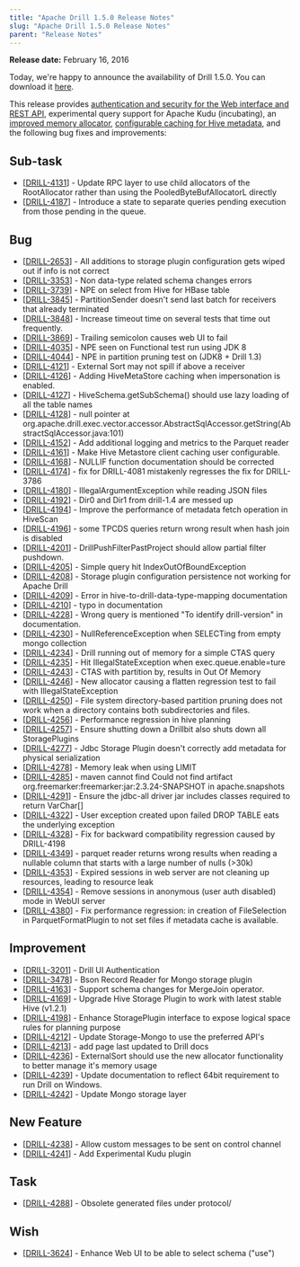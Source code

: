 ```yaml
---
title: "Apache Drill 1.5.0 Release Notes"
slug: "Apache Drill 1.5.0 Release Notes"
parent: "Release Notes"
---
```


**Release date:**  February 16, 2016

Today, we're happy to announce the availability of Drill 1.5.0. You can download it [here](https://drill.apache.org/download/).

This release provides [authentication and security for the Web interface and REST API]({{site.baseurl}}/docs/configuring-web-ui-and-rest-api-security/), experimental query support for Apache Kudu (incubating), an [improved memory allocator]({{site.baseurl}}/docs/configuring-drill-memory/), [configurable caching for Hive metadata]({{site.baseurl}}/docs/hive-metadata-caching/), and the following bug fixes and improvements:



<h2>        Sub-task
</h2>
<ul>
<li>[<a href='https://issues.apache.org/jira/browse/DRILL-4131'>DRILL-4131</a>] -         Update RPC layer to use child allocators of the RootAllocator rather than using the PooledByteBufAllocatorL directly
</li>
<li>[<a href='https://issues.apache.org/jira/browse/DRILL-4187'>DRILL-4187</a>] -         Introduce a state to separate queries pending execution from those pending in the queue.
</li>
</ul>

<h2>        Bug
</h2>
<ul>
<li>[<a href='https://issues.apache.org/jira/browse/DRILL-2653'>DRILL-2653</a>] -         All additions to storage plugin configuration gets wiped out if info is not correct
</li>
<li>[<a href='https://issues.apache.org/jira/browse/DRILL-3353'>DRILL-3353</a>] -         Non data-type related schema changes errors
</li>
<li>[<a href='https://issues.apache.org/jira/browse/DRILL-3739'>DRILL-3739</a>] -         NPE on select from Hive for HBase table
</li>
<li>[<a href='https://issues.apache.org/jira/browse/DRILL-3845'>DRILL-3845</a>] -         PartitionSender doesn&#39;t send last batch for receivers that already terminated
</li>
<li>[<a href='https://issues.apache.org/jira/browse/DRILL-3848'>DRILL-3848</a>] -         Increase timeout time on several tests that time out frequently.
</li>
<li>[<a href='https://issues.apache.org/jira/browse/DRILL-3869'>DRILL-3869</a>] -         Trailing semicolon causes web UI to fail
</li>
<li>[<a href='https://issues.apache.org/jira/browse/DRILL-4035'>DRILL-4035</a>] -         NPE seen on Functional test run using JDK 8
</li>
<li>[<a href='https://issues.apache.org/jira/browse/DRILL-4044'>DRILL-4044</a>] -         NPE in partition pruning test on (JDK8 + Drill 1.3)
</li>
<li>[<a href='https://issues.apache.org/jira/browse/DRILL-4121'>DRILL-4121</a>] -         External Sort may not spill if above a receiver
</li>
<li>[<a href='https://issues.apache.org/jira/browse/DRILL-4126'>DRILL-4126</a>] -         Adding HiveMetaStore caching when impersonation is enabled.
</li>
<li>[<a href='https://issues.apache.org/jira/browse/DRILL-4127'>DRILL-4127</a>] -         HiveSchema.getSubSchema() should use lazy loading of all the table names
</li>
<li>[<a href='https://issues.apache.org/jira/browse/DRILL-4128'>DRILL-4128</a>] -         null pointer at org.apache.drill.exec.vector.accessor.AbstractSqlAccessor.getString(AbstractSqlAccessor.java:101)
</li>
<li>[<a href='https://issues.apache.org/jira/browse/DRILL-4152'>DRILL-4152</a>] -         Add additional logging and metrics to the Parquet reader
</li>
<li>[<a href='https://issues.apache.org/jira/browse/DRILL-4161'>DRILL-4161</a>] -         Make Hive Metastore client caching user configurable.
</li>
<li>[<a href='https://issues.apache.org/jira/browse/DRILL-4168'>DRILL-4168</a>] -         NULLIF function documentation should be corrected
</li>
<li>[<a href='https://issues.apache.org/jira/browse/DRILL-4174'>DRILL-4174</a>] -         fix for DRILL-4081 mistakenly regresses the fix for DRILL-3786
</li>
<li>[<a href='https://issues.apache.org/jira/browse/DRILL-4180'>DRILL-4180</a>] -         IllegalArgumentException while reading JSON files
</li>
<li>[<a href='https://issues.apache.org/jira/browse/DRILL-4192'>DRILL-4192</a>] -         Dir0 and Dir1 from drill-1.4 are messed up
</li>
<li>[<a href='https://issues.apache.org/jira/browse/DRILL-4194'>DRILL-4194</a>] -         Improve the performance of metadata fetch operation in HiveScan
</li>
<li>[<a href='https://issues.apache.org/jira/browse/DRILL-4196'>DRILL-4196</a>] -         some TPCDS queries return wrong result when hash join is disabled
</li>
<li>[<a href='https://issues.apache.org/jira/browse/DRILL-4201'>DRILL-4201</a>] -         DrillPushFilterPastProject should allow partial filter pushdown.
</li>
<li>[<a href='https://issues.apache.org/jira/browse/DRILL-4205'>DRILL-4205</a>] -          Simple query hit IndexOutOfBoundException
</li>
<li>[<a href='https://issues.apache.org/jira/browse/DRILL-4208'>DRILL-4208</a>] -         Storage plugin configuration persistence not working for Apache Drill
</li>
<li>[<a href='https://issues.apache.org/jira/browse/DRILL-4209'>DRILL-4209</a>] -         Error in hive-to-drill-data-type-mapping documentation
</li>
<li>[<a href='https://issues.apache.org/jira/browse/DRILL-4210'>DRILL-4210</a>] -         typo in documentation
</li>
<li>[<a href='https://issues.apache.org/jira/browse/DRILL-4228'>DRILL-4228</a>] -         Wrong query is mentioned &quot;To identify drill-version&quot; in documentation.
</li>
<li>[<a href='https://issues.apache.org/jira/browse/DRILL-4230'>DRILL-4230</a>] -         NullReferenceException when SELECTing from empty mongo collection
</li>
<li>[<a href='https://issues.apache.org/jira/browse/DRILL-4234'>DRILL-4234</a>] -         Drill running out of memory for a simple CTAS query
</li>
<li>[<a href='https://issues.apache.org/jira/browse/DRILL-4235'>DRILL-4235</a>] -         Hit IllegalStateException when exec.queue.enable=ture
</li>
<li>[<a href='https://issues.apache.org/jira/browse/DRILL-4243'>DRILL-4243</a>] -         CTAS with partition by, results in Out Of Memory
</li>
<li>[<a href='https://issues.apache.org/jira/browse/DRILL-4246'>DRILL-4246</a>] -         New allocator causing a flatten regression test to fail with IllegalStateException
</li>
<li>[<a href='https://issues.apache.org/jira/browse/DRILL-4250'>DRILL-4250</a>] -         File system directory-based partition pruning does not work when a directory contains both subdirectories and files.
</li>
<li>[<a href='https://issues.apache.org/jira/browse/DRILL-4256'>DRILL-4256</a>] -         Performance regression in hive planning
</li>
<li>[<a href='https://issues.apache.org/jira/browse/DRILL-4257'>DRILL-4257</a>] -         Ensure shutting down a Drillbit also shuts down all StoragePlugins
</li>
<li>[<a href='https://issues.apache.org/jira/browse/DRILL-4277'>DRILL-4277</a>] -         Jdbc Storage Plugin doesn&#39;t correctly add metadata for physical serialization
</li>
<li>[<a href='https://issues.apache.org/jira/browse/DRILL-4278'>DRILL-4278</a>] -         Memory leak when using LIMIT
</li>
<li>[<a href='https://issues.apache.org/jira/browse/DRILL-4285'>DRILL-4285</a>] -         maven cannot find Could not find artifact org.freemarker:freemarker:jar:2.3.24-SNAPSHOT in apache.snapshots
</li>
<li>[<a href='https://issues.apache.org/jira/browse/DRILL-4291'>DRILL-4291</a>] -         Ensure the jdbc-all driver jar includes classes required to return VarChar[]
</li>
<li>[<a href='https://issues.apache.org/jira/browse/DRILL-4322'>DRILL-4322</a>] -         User exception created upon failed DROP TABLE eats the underlying exception
</li>
<li>[<a href='https://issues.apache.org/jira/browse/DRILL-4328'>DRILL-4328</a>] -         Fix for backward compatibility regression caused by DRILL-4198
</li>
<li>[<a href='https://issues.apache.org/jira/browse/DRILL-4349'>DRILL-4349</a>] -         parquet reader returns wrong results when reading a nullable column that starts with a large number of nulls (&gt;30k)
</li>
<li>[<a href='https://issues.apache.org/jira/browse/DRILL-4353'>DRILL-4353</a>] -         Expired sessions in web server are not cleaning up resources, leading to resource leak
</li>
<li>[<a href='https://issues.apache.org/jira/browse/DRILL-4354'>DRILL-4354</a>] -         Remove sessions in anonymous (user auth disabled) mode in WebUI server
</li>
<li>[<a href='https://issues.apache.org/jira/browse/DRILL-4380'>DRILL-4380</a>] -         Fix performance regression: in creation of FileSelection in ParquetFormatPlugin to not set files if metadata cache is available.
</li>
</ul>

<h2>        Improvement
</h2>
<ul>
<li>[<a href='https://issues.apache.org/jira/browse/DRILL-3201'>DRILL-3201</a>] -         Drill UI Authentication
</li>
<li>[<a href='https://issues.apache.org/jira/browse/DRILL-3478'>DRILL-3478</a>] -         Bson Record Reader for Mongo storage plugin
</li>
<li>[<a href='https://issues.apache.org/jira/browse/DRILL-4163'>DRILL-4163</a>] -         Support schema changes for MergeJoin operator.
</li>
<li>[<a href='https://issues.apache.org/jira/browse/DRILL-4169'>DRILL-4169</a>] -         Upgrade Hive Storage Plugin to work with latest stable Hive (v1.2.1)
</li>
<li>[<a href='https://issues.apache.org/jira/browse/DRILL-4198'>DRILL-4198</a>] -         Enhance StoragePlugin interface to expose logical space rules for planning purpose
</li>
<li>[<a href='https://issues.apache.org/jira/browse/DRILL-4212'>DRILL-4212</a>] -         Update Storage-Mongo to use the preferred API&#39;s
</li>
<li>[<a href='https://issues.apache.org/jira/browse/DRILL-4213'>DRILL-4213</a>] -         add page last updated to Drill docs
</li>
<li>[<a href='https://issues.apache.org/jira/browse/DRILL-4236'>DRILL-4236</a>] -         ExternalSort should use the new allocator functionality to better manage it&#39;s memory usage
</li>
<li>[<a href='https://issues.apache.org/jira/browse/DRILL-4239'>DRILL-4239</a>] -         Update documentation to reflect 64bit requirement to run Drill on Windows.
</li>
<li>[<a href='https://issues.apache.org/jira/browse/DRILL-4242'>DRILL-4242</a>] -         Update Mongo storage layer
</li>
</ul>

<h2>        New Feature
</h2>
<ul>
<li>[<a href='https://issues.apache.org/jira/browse/DRILL-4238'>DRILL-4238</a>] -         Allow custom messages to be sent on control channel
</li>
<li>[<a href='https://issues.apache.org/jira/browse/DRILL-4241'>DRILL-4241</a>] -         Add Experimental Kudu plugin
</li>
</ul>

<h2>        Task
</h2>
<ul>
<li>[<a href='https://issues.apache.org/jira/browse/DRILL-4288'>DRILL-4288</a>] -         Obsolete generated files under protocol/
</li>
</ul>

<h2>        Wish
</h2>
<ul>
<li>[<a href='https://issues.apache.org/jira/browse/DRILL-3624'>DRILL-3624</a>] -         Enhance Web UI to be able to select schema (&quot;use&quot;)
</li>
</ul>
